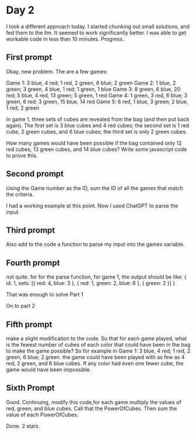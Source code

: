 # Day 2
I took a different approach today. I started chunking out small solutions, and fed them to the llm. It seemed to work significantly better. I was able to get 
workable code in less than 10 minutes. Progress.

## First prompt
Okay, new problem. The are a few games:

Game 1: 3 blue, 4 red; 1 red, 2 green, 6 blue; 2 green
Game 2: 1 blue, 2 green; 3 green, 4 blue, 1 red; 1 green, 1 blue
Game 3: 8 green, 6 blue, 20 red; 5 blue, 4 red, 13 green; 5 green, 1 red
Game 4: 1 green, 3 red, 6 blue; 3 green, 6 red; 3 green, 15 blue, 14 red
Game 5: 6 red, 1 blue, 3 green; 2 blue, 1 red, 2 green

In game 1, three sets of cubes are revealed from the bag (and then put back again). The first set is 3 blue cubes and 4 red cubes; the second set is 1 red cube, 2 green cubes, and 6 blue cubes; the third set is only 2 green cubes.

How many games would have been possible if the bag contained only 12 red cubes, 13 green cubes, and 14 blue cubes? Write some javascript code to prove this.

## Second prompt
Using the Game number as the ID, sum the ID of all the games that match the criteria. 

I had a working example at this point. Now I used ChatGPT to parse the input.

## Third prompt
Also add to the code a function to parse my input into the games variable. 

## Fourth prompt
not quite. for for the parse function, for game 1, the output should be like: { id: 1, sets: [{ red: 4, blue: 3 }, { red: 1, green: 2, blue: 6 }, { green: 2 }] }

That was enough to solve Part 1

On to part 2
## Fifth prompt
make a slight modification to the code. So that for each game played, what is the fewest number of cubes of each color that could have been in the bag to make the game possible? So for example in Game 1: 3 blue, 4 red; 1 red, 2 green, 6 blue; 2 green. the game could have been played with as few as 4 red, 2 green, and 6 blue cubes. If any color had even one fewer cube, the game would have been impossible.

## Sixth Prompt
Good. Continuing, modify this code,for each game multiply the values of red, green, and blue cubes.  Call that the PowerOfCubes. Then sum the value of each PowerOfCubes.

Done. 2 stars.

